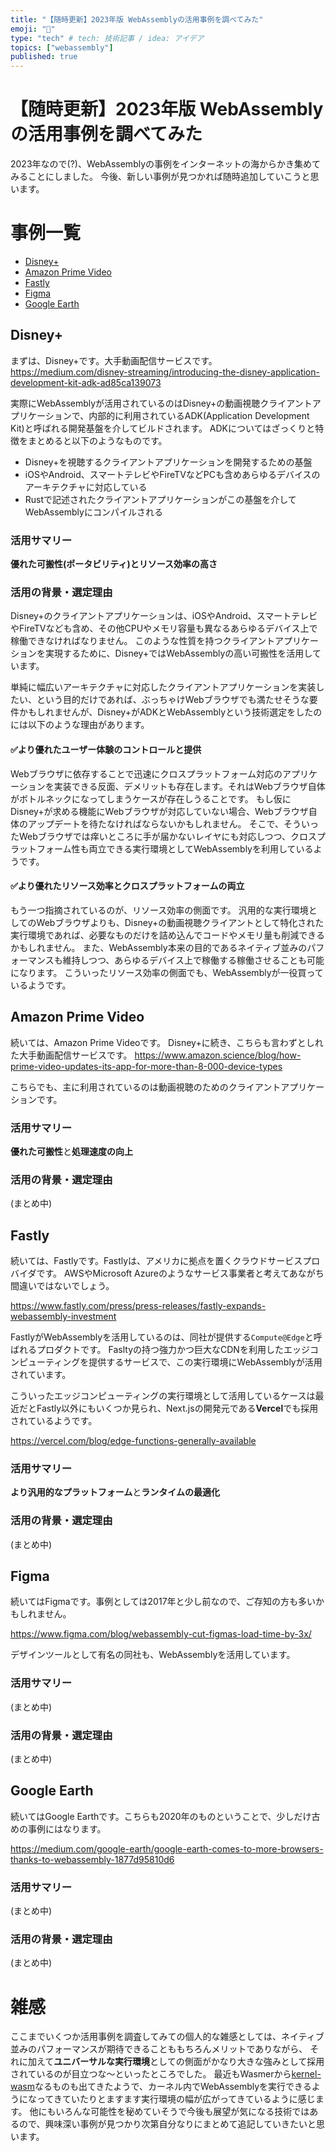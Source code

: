 ```yaml
---
title: "【随時更新】2023年版 WebAssemblyの活用事例を調べてみた"
emoji: "🔖"
type: "tech" # tech: 技術記事 / idea: アイデア
topics: ["webassembly"]
published: true
---
```



# 【随時更新】2023年版 WebAssemblyの活用事例を調べてみた
2023年なので(?)、WebAssemblyの事例をインターネットの海からかき集めてみることにしました。
今後、新しい事例が見つかれば随時追加していこうと思います。


# 事例一覧
- [Disney+](#Disney+)
- [Amazon Prime Video](#Amazon-Prime-Video)
- [Fastly](#Fastly)
- [Figma](#Figma)
- [Google Earth](#Google-Earth)


## Disney+
まずは、Disney+です。大手動画配信サービスです。
https://medium.com/disney-streaming/introducing-the-disney-application-development-kit-adk-ad85ca139073

実際にWebAssemblyが活用されているのはDisney+の動画視聴クライアントアプリケーションで、内部的に利用されているADK(Application Development Kit)と呼ばれる開発基盤を介してビルドされます。
ADKについてはざっくりと特徴をまとめると以下のようなものです。

- Disney+を視聴するクライアントアプリケーションを開発するための基盤
- iOSやAndroid、スマートテレビやFireTVなどPCも含めあらゆるデバイスのアーキテクチャに対応している
- Rustで記述されたクライアントアプリケーションがこの基盤を介してWebAssemblyにコンパイルされる

### 活用サマリー
**優れた可搬性(ポータビリティ)**と**リソース効率の高さ**

### 活用の背景・選定理由
Disney+のクライアントアプリケーションは、iOSやAndroid、スマートテレビやFireTVなども含め、その他CPUやメモリ容量も異なるあらゆるデバイス上で稼働できなければなりません。
このような性質を持つクライアントアプリケーションを実現するために、Disney+ではWebAssemblyの高い可搬性を活用しています。

単純に幅広いアーキテクチャに対応したクライアントアプリケーションを実装したい、という目的だけであれば、ぶっちゃけWebブラウザでも満たせそうな要件かもしれませんが、Disney+がADKとWebAssemblyという技術選定をしたのには以下のような理由があります。

#### ✅より優れたユーザー体験のコントロールと提供
Webブラウザに依存することで迅速にクロスプラットフォーム対応のアプリケーションを実装できる反面、デメリットも存在します。それはWebブラウザ自体がボトルネックになってしまうケースが存在しうることです。
もし仮にDisney+が求める機能にWebブラウザが対応していない場合、Webブラウザ自体のアップデートを待たなければならないかもしれません。
そこで、そういったWebブラウザでは痒いところに手が届かないレイヤにも対応しつつ、クロスプラットフォーム性も両立できる実行環境としてWebAssemblyを利用しているようです。

#### ✅より優れたリソース効率とクロスプラットフォームの両立
もう一つ指摘されているのが、リソース効率の側面です。
汎用的な実行環境としてのWebブラウザよりも、Disney+の動画視聴クライアントとして特化された実行環境であれば、必要なものだけを詰め込んでコードやメモリ量も削減できるかもしれません。
また、WebAssembly本来の目的であるネイティブ並みのパフォーマンスも維持しつつ、あらゆるデバイス上で稼働する稼働させることも可能になります。
こういったリソース効率の側面でも、WebAssemblyが一役買っているようです。


## Amazon Prime Video
続いては、Amazon Prime Videoです。
Disney+に続き、こちらも言わずとしれた大手動画配信サービスです。
https://www.amazon.science/blog/how-prime-video-updates-its-app-for-more-than-8-000-device-types

こちらでも、主に利用されているのは動画視聴のためのクライアントアプリケーションです。

### 活用サマリー
**優れた可搬性**と**処理速度の向上**

### 活用の背景・選定理由
(まとめ中)


## Fastly
続いては、Fastlyです。Fastlyは、アメリカに拠点を置くクラウドサービスプロバイダです。
AWSやMicrosoft Azureのようなサービス事業者と考えてあながち間違いではないでしょう。

https://www.fastly.com/press/press-releases/fastly-expands-webassembly-investment

FastlyがWebAssemblyを活用しているのは、同社が提供する`Compute@Edge`と呼ばれるプロダクトです。
Fasltyの持つ強力かつ巨大なCDNを利用したエッジコンピューティングを提供するサービスで、この実行環境にWebAssemblyが活用されています。

こういったエッジコンピューティングの実行環境として活用しているケースは最近だとFastly以外にもいくつか見られ、Next.jsの開発元である**Vercel**でも採用されているようです。

https://vercel.com/blog/edge-functions-generally-available

### 活用サマリー
**より汎用的なプラットフォーム**と**ランタイムの最適化**

### 活用の背景・選定理由
(まとめ中)


## Figma
続いてはFigmaです。事例としては2017年と少し前なので、ご存知の方も多いかもしれません。

https://www.figma.com/blog/webassembly-cut-figmas-load-time-by-3x/

デザインツールとして有名の同社も、WebAssemblyを活用しています。

### 活用サマリー
(まとめ中)
<!--同社の活用ポイントとしては、Figma自体の処理速度向上です。-->

### 活用の背景・選定理由
(まとめ中)
<!--WebAssembly自体がフロントエンドにおけるJavaScriptの処理速度を補うために生まれた背景から見ると、これまでの活用事例の中では割と主流な活用方法と言えるかもしれません。-->


## Google Earth
続いてはGoogle Earthです。こちらも2020年のものということで、少しだけ古めの事例にはなります。

https://medium.com/google-earth/google-earth-comes-to-more-browsers-thanks-to-webassembly-1877d95810d6

### 活用サマリー
(まとめ中)
<!--Google Earthでの活用ポイントとしては、ネイティブ並みの処理性能 + 可搬性です。-->

### 活用の背景・選定理由
(まとめ中)
<!--元々WebAssemblyに移植される前のGoogle Earthでは、NaCl (Google Native Client)と呼ばれるC++製のテクノロジーを利用して開発されていたそうです。-->
<!--このNaClですが、ブラウザ上で直接ネイティブコードを実行できる優れた代物ではあったものの、NaClに対応している同社が開発元のGoogle Chromeでしか実行できないという欠点を持ち合わせていました。-->
<!--そこで、当時から他のブラウザでも標準化が進められていたWebAssemblyへの移植が行われ、FirefoxやMicrosoft Edgeなどのブラウザでも利用可能なクロスプラットフォーム性を得ることができたという事例になります。-->


# 雑感
ここまでいくつか活用事例を調査してみての個人的な雑感としては、ネイティブ並みのパフォーマンスが期待できることももちろんメリットでありながら、
それに加えて**ユニバーサルな実行環境**としての側面がかなり大きな強みとして採用されているのが目立つな〜といったところでした。
最近もWasmerから[kernel-wasm](https://github.com/wasmerio/kernel-wasm)なるものも出てきたようで、カーネル内でWebAssemblyを実行できるようになってきていたりとますます実行環境の幅が広がってきているように感じます。
他にもいろんな可能性を秘めていそうで今後も展望が気になる技術ではあるので、興味深い事例が見つかり次第自分なりにまとめて追記していきたいと思います。
